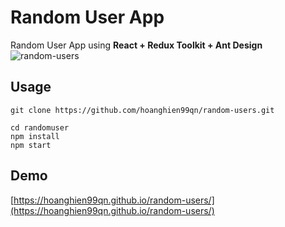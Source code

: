 # Random User App

Random User App using **React + Redux Toolkit + Ant Design**
![random-users](https://github.com/hoanghien99qn/random-users/assets/61421363/f60eb3b3-9443-46d8-b1b0-54b1541439e9)

## Usage

```
git clone https://github.com/hoanghien99qn/random-users.git

cd randomuser
npm install
npm start
```

## Demo

[https://hoanghien99qn.github.io/random-users/](https://hoanghien99qn.github.io/random-users/)
